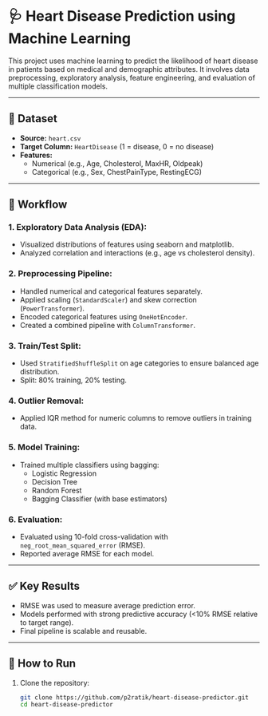 # 🩺 Heart Disease Prediction using Machine Learning

This project uses machine learning to predict the likelihood of heart disease in patients based on medical and demographic attributes. It involves data preprocessing, exploratory analysis, feature engineering, and evaluation of multiple classification models.

---

## 📁 Dataset

- **Source:** `heart.csv`
- **Target Column:** `HeartDisease` (1 = disease, 0 = no disease)
- **Features:**
  - Numerical (e.g., Age, Cholesterol, MaxHR, Oldpeak)
  - Categorical (e.g., Sex, ChestPainType, RestingECG)

---

## 🧪 Workflow

### 1. **Exploratory Data Analysis (EDA):**
- Visualized distributions of features using seaborn and matplotlib.
- Analyzed correlation and interactions (e.g., age vs cholesterol density).

### 2. **Preprocessing Pipeline:**
- Handled numerical and categorical features separately.
- Applied scaling (`StandardScaler`) and skew correction (`PowerTransformer`).
- Encoded categorical features using `OneHotEncoder`.
- Created a combined pipeline with `ColumnTransformer`.

### 3. **Train/Test Split:**
- Used `StratifiedShuffleSplit` on age categories to ensure balanced age distribution.
- Split: 80% training, 20% testing.

### 4. **Outlier Removal:**
- Applied IQR method for numeric columns to remove outliers in training data.

### 5. **Model Training:**
- Trained multiple classifiers using bagging:
  - Logistic Regression
  - Decision Tree
  - Random Forest
  - Bagging Classifier (with base estimators)
  
### 6. **Evaluation:**
- Evaluated using 10-fold cross-validation with `neg_root_mean_squared_error` (RMSE).
- Reported average RMSE for each model.

---

## ✅ Key Results

- RMSE was used to measure average prediction error.
- Models performed with strong predictive accuracy (<10% RMSE relative to target range).
- Final pipeline is scalable and reusable.

---

## 🚀 How to Run

1. Clone the repository:
   ```bash
   git clone https://github.com/p2ratik/heart-disease-predictor.git
   cd heart-disease-predictor

   
